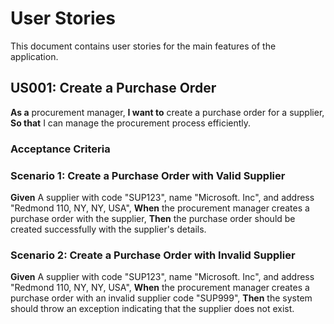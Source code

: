 # User Stories

This document contains user stories for the main features of the application.

## US001: Create a Purchase Order
**As a** procurement manager,
**I want to** create a purchase order for a supplier,
**So that** I can manage the procurement process efficiently.

### Acceptance Criteria
### Scenario 1: Create a Purchase Order with Valid Supplier
**Given** A supplier with code "SUP123", name "Microsoft. Inc", and address "Redmond 110, NY, NY, USA",
**When** the procurement manager creates a purchase order with the supplier,
**Then** the purchase order should be created successfully with the supplier's details.
### Scenario 2: Create a Purchase Order with Invalid Supplier
**Given** A supplier with code "SUP123", name "Microsoft. Inc", and address "Redmond 110, NY, NY, USA",
**When** the procurement manager creates a purchase order with an invalid supplier code "SUP999",
**Then** the system should throw an exception indicating that the supplier does not exist.
